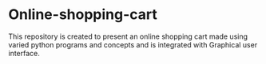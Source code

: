 # Online-shopping-cart
This repository is created to present an online shopping cart made using varied python programs and concepts and is integrated with Graphical user interface.
